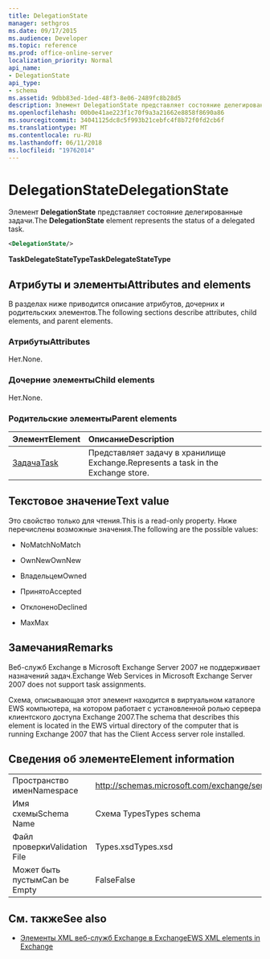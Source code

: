 ```yaml
---
title: DelegationState
manager: sethgros
ms.date: 09/17/2015
ms.audience: Developer
ms.topic: reference
ms.prod: office-online-server
localization_priority: Normal
api_name:
- DelegationState
api_type:
- schema
ms.assetid: 9dbb83ed-1ded-48f3-8e06-2489fc8b28d5
description: Элемент DelegationState представляет состояние делегированные задачи.
ms.openlocfilehash: 00b0e41ae223f1c70f9a3a21662e8858f8690a86
ms.sourcegitcommit: 34041125dc8c5f993b21cebfc4f8b72f0fd2cb6f
ms.translationtype: MT
ms.contentlocale: ru-RU
ms.lasthandoff: 06/11/2018
ms.locfileid: "19762014"
---
```

# <a name="delegationstate"></a><span data-ttu-id="0aca4-103">DelegationState</span><span class="sxs-lookup"><span data-stu-id="0aca4-103">DelegationState</span></span>

<span data-ttu-id="0aca4-104">Элемент **DelegationState** представляет состояние делегированные задачи.</span><span class="sxs-lookup"><span data-stu-id="0aca4-104">The **DelegationState** element represents the status of a delegated task.</span></span> 
  
```xml
<DelegationState/>
```

<span data-ttu-id="0aca4-105">**TaskDelegateStateType**</span><span class="sxs-lookup"><span data-stu-id="0aca4-105">**TaskDelegateStateType**</span></span>

## <a name="attributes-and-elements"></a><span data-ttu-id="0aca4-106">Атрибуты и элементы</span><span class="sxs-lookup"><span data-stu-id="0aca4-106">Attributes and elements</span></span>

<span data-ttu-id="0aca4-107">В разделах ниже приводится описание атрибутов, дочерних и родительских элементов.</span><span class="sxs-lookup"><span data-stu-id="0aca4-107">The following sections describe attributes, child elements, and parent elements.</span></span>
  
### <a name="attributes"></a><span data-ttu-id="0aca4-108">Атрибуты</span><span class="sxs-lookup"><span data-stu-id="0aca4-108">Attributes</span></span>

<span data-ttu-id="0aca4-109">Нет.</span><span class="sxs-lookup"><span data-stu-id="0aca4-109">None.</span></span>
  
### <a name="child-elements"></a><span data-ttu-id="0aca4-110">Дочерние элементы</span><span class="sxs-lookup"><span data-stu-id="0aca4-110">Child elements</span></span>

<span data-ttu-id="0aca4-111">Нет.</span><span class="sxs-lookup"><span data-stu-id="0aca4-111">None.</span></span>
  
### <a name="parent-elements"></a><span data-ttu-id="0aca4-112">Родительские элементы</span><span class="sxs-lookup"><span data-stu-id="0aca4-112">Parent elements</span></span>

|<span data-ttu-id="0aca4-113">**Элемент**</span><span class="sxs-lookup"><span data-stu-id="0aca4-113">**Element**</span></span>|<span data-ttu-id="0aca4-114">**Описание**</span><span class="sxs-lookup"><span data-stu-id="0aca4-114">**Description**</span></span>|
|:-----|:-----|
|[<span data-ttu-id="0aca4-115">Задача</span><span class="sxs-lookup"><span data-stu-id="0aca4-115">Task</span></span>](task.md) <br/> |<span data-ttu-id="0aca4-116">Представляет задачу в хранилище Exchange.</span><span class="sxs-lookup"><span data-stu-id="0aca4-116">Represents a task in the Exchange store.</span></span>  <br/> |
   
## <a name="text-value"></a><span data-ttu-id="0aca4-117">Текстовое значение</span><span class="sxs-lookup"><span data-stu-id="0aca4-117">Text value</span></span>

<span data-ttu-id="0aca4-118">Это свойство только для чтения.</span><span class="sxs-lookup"><span data-stu-id="0aca4-118">This is a read-only property.</span></span> <span data-ttu-id="0aca4-119">Ниже перечислены возможные значения.</span><span class="sxs-lookup"><span data-stu-id="0aca4-119">The following are the possible values:</span></span>
  
- <span data-ttu-id="0aca4-120">NoMatch</span><span class="sxs-lookup"><span data-stu-id="0aca4-120">NoMatch</span></span>
    
- <span data-ttu-id="0aca4-121">OwnNew</span><span class="sxs-lookup"><span data-stu-id="0aca4-121">OwnNew</span></span>
    
- <span data-ttu-id="0aca4-122">Владельцем</span><span class="sxs-lookup"><span data-stu-id="0aca4-122">Owned</span></span>
    
- <span data-ttu-id="0aca4-123">Принято</span><span class="sxs-lookup"><span data-stu-id="0aca4-123">Accepted</span></span>
    
- <span data-ttu-id="0aca4-124">Отклонено</span><span class="sxs-lookup"><span data-stu-id="0aca4-124">Declined</span></span>
    
- <span data-ttu-id="0aca4-125">Max</span><span class="sxs-lookup"><span data-stu-id="0aca4-125">Max</span></span>
    
## <a name="remarks"></a><span data-ttu-id="0aca4-126">Замечания</span><span class="sxs-lookup"><span data-stu-id="0aca4-126">Remarks</span></span>

<span data-ttu-id="0aca4-127">Веб-служб Exchange в Microsoft Exchange Server 2007 не поддерживает назначений задач.</span><span class="sxs-lookup"><span data-stu-id="0aca4-127">Exchange Web Services in Microsoft Exchange Server 2007 does not support task assignments.</span></span>
  
<span data-ttu-id="0aca4-128">Схема, описывающая этот элемент находится в виртуальном каталоге EWS компьютера, на котором работает с установленной ролью сервера клиентского доступа Exchange 2007.</span><span class="sxs-lookup"><span data-stu-id="0aca4-128">The schema that describes this element is located in the EWS virtual directory of the computer that is running Exchange 2007 that has the Client Access server role installed.</span></span>
  
## <a name="element-information"></a><span data-ttu-id="0aca4-129">Сведения об элементе</span><span class="sxs-lookup"><span data-stu-id="0aca4-129">Element information</span></span>

|||
|:-----|:-----|
|<span data-ttu-id="0aca4-130">Пространство имен</span><span class="sxs-lookup"><span data-stu-id="0aca4-130">Namespace</span></span>  <br/> |http://schemas.microsoft.com/exchange/services/2006/types  <br/> |
|<span data-ttu-id="0aca4-131">Имя схемы</span><span class="sxs-lookup"><span data-stu-id="0aca4-131">Schema Name</span></span>  <br/> |<span data-ttu-id="0aca4-132">Схема Types</span><span class="sxs-lookup"><span data-stu-id="0aca4-132">Types schema</span></span>  <br/> |
|<span data-ttu-id="0aca4-133">Файл проверки</span><span class="sxs-lookup"><span data-stu-id="0aca4-133">Validation File</span></span>  <br/> |<span data-ttu-id="0aca4-134">Types.xsd</span><span class="sxs-lookup"><span data-stu-id="0aca4-134">Types.xsd</span></span>  <br/> |
|<span data-ttu-id="0aca4-135">Может быть пустым</span><span class="sxs-lookup"><span data-stu-id="0aca4-135">Can be Empty</span></span>  <br/> |<span data-ttu-id="0aca4-136">False</span><span class="sxs-lookup"><span data-stu-id="0aca4-136">False</span></span>  <br/> |
   
## <a name="see-also"></a><span data-ttu-id="0aca4-137">См. также</span><span class="sxs-lookup"><span data-stu-id="0aca4-137">See also</span></span>

- [<span data-ttu-id="0aca4-138">Элементы XML веб-служб Exchange в Exchange</span><span class="sxs-lookup"><span data-stu-id="0aca4-138">EWS XML elements in Exchange</span></span>](ews-xml-elements-in-exchange.md)

